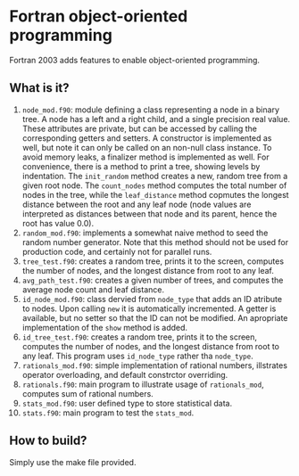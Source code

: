 Fortran object-oriented programming
===================================

Fortran 2003 adds features to enable object-oriented programming.

What is it?
-----------
1. `node_mod.f90`: module defining a class representing a node in a
    binary tree.  A node has a left and a right child, and a single
    precision real value.  These attributes are private, but can be
    accessed by calling the corresponding getters and setters.  A
    constructor is implemented as well, but note it can only be called
    on an non-null class instance.  To avoid memory leaks, a finalizer
    method is implemented as well.  For convenience, there is a method
    to print a tree, showing levels by indentation.
    The `init_random` method creates a new, random tree from a given root
    node.  The `count_nodes` method computes the total number of nodes in
    the tree, while the `leaf_distance` method copmutes the longest
    distance between the root and any leaf node (node values are
    interpreted as distances between that node and its parent, hence
    the root has value 0.0).
1. `random_mod.f90`: implements a somewhat naive method to seed the
    random number generator.  Note that this method should not be used
    for production code, and certainly not for parallel runs.
1. `tree_test.f90`: creates a random tree, prints it to the screen,
    computes the number of nodes, and the longest distance from root to
    any leaf.
1. `avg_path_test.f90`: creates a given number of trees, and computes
    the average node count and leaf distance.
1. `id_node_mod.f90`: class dervied from `node_type` that adds an ID
    atribute to nodes.  Upon calling `new` it is automatically incremented.
    A getter is available, but no setter so that the ID can not be modified.
    An apropriate implementation of the `show` method is added.
1. `id_tree_test.f90`: creates a random tree, prints it to the screen,
    computes the number of nodes, and the longest distance from root to
    any leaf.  This program uses `id_node_type` rather tha `node_type`.
1. `rationals_mod.f90`: simple implementation of rational numbers,
    illstrates operator overloading, and default constrctor overriding.
1. `rationals.f90`: main program to illustrate usage of `rationals_mod`,
    computes sum of rational numbers.
1. `stats_mod.f90`: user defined type to store statistical data.
1. `stats.f90`: main program to test the `stats_mod`.

How to build?
-------------
Simply use the make file provided.
